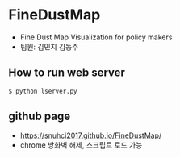 # FineDustMap
* Fine Dust Map Visualization for policy makers
* 팀원: 김민지 김동주

## How to run web server
```bash
$ python lserver.py
```

## github page
* https://snuhci2017.github.io/FineDustMap/
* chrome 방화벽 해제, 스크립트 로드 가능

